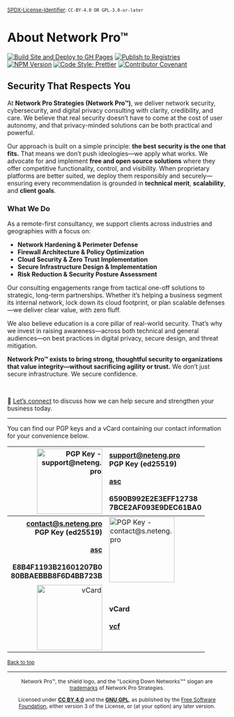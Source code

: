 <!-- =====================================================================
README.md

Copyright © 2025 Network Pro Strategies (Network Pro™)
SPDX-License-Identifier: CC-BY-4.0 OR GPL-3.0-or-later
This file is part of Network Pro.
====================================================================== -->

<sup>[SPDX-License-Identifier](https://spdx.dev/learn/handling-license-info/):
`CC-BY-4.0 OR GPL-3.0-or-later`</sup>

<a name="top"></a>

# About Network Pro&trade;

[![Build Site and Deploy to GH Pages](https://github.com/netwk-pro/docs/actions/workflows/build-and-deploy.yml/badge.svg)](https://github.com/netwk-pro/docs/actions/workflows/build-and-deploy.yml) [![Publish to Registries](https://github.com/netwk-pro/docs/actions/workflows/publish.yml/badge.svg)](https://github.com/netwk-pro/docs/actions/workflows/publish.yml)  
[![NPM Version](https://img.shields.io/npm/v/%40networkpro%2Fdocs?registry_uri=https%3A%2F%2Fregistry.npmjs.com&style=flat&logo=npm&color=%23CB3837)](https://www.npmjs.com/package/@networkpro/docs) [![Code Style: Prettier](https://img.shields.io/badge/code_style-prettier-ff69b4.svg?style=flat)](https://github.com/prettier/prettier) [![Contributor Covenant](https://img.shields.io/badge/Contributor%20Covenant-2.1-4baaaa.svg)](https://github.com/netwk-pro/netwk-pro.github.io/blob/master/CODE_OF_CONDUCT.md)

## Security That Respects You

At **Network Pro Strategies (Network Pro&trade;)**, we deliver network security, cybersecurity, and digital privacy consulting with clarity, credibility, and care. We believe that real security doesn’t have to come at the cost of user autonomy, and that privacy-minded solutions can be both practical and powerful.

Our approach is built on a simple principle: **the best security is the one that fits.** That means we don’t push ideologies—we apply what works. We advocate for and implement **free and open source solutions** where they offer competitive functionality, control, and visibility. When proprietary platforms are better suited, we deploy them responsibly and securely—ensuring every recommendation is grounded in **technical merit**, **scalability**, and **client goals**.

### **What We Do**

As a remote-first consultancy, we support clients across industries and geographies with a focus on:

- **Network Hardening & Perimeter Defense**
- **Firewall Architecture & Policy Optimization**
- **Cloud Security & Zero Trust Implementation**
- **Secure Infrastructure Design & Implementation**
- **Risk Reduction & Security Posture Assessment**

Our consulting engagements range from tactical one-off solutions to strategic, long-term partnerships. Whether it’s helping a business segment its internal network, lock down its cloud footprint, or plan scalable defenses—we deliver clear value, with zero fluff.

We also believe education is a core pillar of real-world security. That’s why we invest in raising awareness—across both technical and general audiences—on best practices in digital privacy, secure design, and threat mitigation.

**Network Pro&trade; exists to bring strong, thoughtful security to organizations that value integrity—without sacrificing agility or trust.** We don’t just secure infrastructure. We secure confidence.

&nbsp;

🔹 [Let’s connect](https://netwk.pro/contact) to discuss how we can help secure and strengthen your business today.

---

You can find our PGP keys and a vCard containing our contact information for your convenience below.

|                                                                                                                                                                                      <img decoding="async" loading="lazy" src="https://netwk.pro/img/qr/pgp-support.png" height="150px" width="150px" alt="PGP Key - support@neteng.pro"> | **[support@neteng.pro](https://keys.openpgp.org/search?q=support%40neteng.pro)**<br />**PGP Key (ed25519)**<br />&nbsp;<br /><a href="https://netwk.pro/assets/bin/support@neteng.pro.asc" type="application/pgp-keys" download target="_blank">**asc**</a><br />&nbsp;<br />**6590B992E2E3EFF12738**<br />**7BCE2AF093E9DEC61BA0** |
| ----------------------------------------------------------------------------------------------------------------------------------------------------------------------------------------------------------------------------------------------------------------------------------------------------------------------------------------: | :---------------------------------------------------------------------------------------------------------------------------------------------------------------------------------------------------------------------------------------------------------------------------------------------------------------------------------- |
| **[contact@s.neteng.pro](https://keys.openpgp.org/search?q=contact%40s.neteng.pro)**<br />**PGP Key (ed25519)**<br />&nbsp;<br /><a href="https://netwk.pro/assets/bin/contact@s.neteng.pro.asc" type="application/pgp-keys" download target="_blank">**asc**</a><br />&nbsp;<br />**E8B4F1193B21601207B0**<br />**80BBAEBBB8F6D4BB723B** | <img decoding="async" loading="lazy" src="https://netwk.pro/img/qr/pgp-contact.png" height="150px" width="150px" alt="PGP Key - contact@s.neteng.pro">                                                                                                                                                                              |
|                                                                                                                                                                                                                   <img decoding="async" loading="lazy" src="https://netwk.pro/img/qr/vcard.png" height="150px" width="150px" alt="vCard"> | **vCard**<br />&nbsp;<br /><a href="https://netwk.pro/assets/bin/contact.vcf" type="text/vcard" download target="_blank">**vcf**</a>                                                                                                                                                                                                |

<sub>[Back to top](#top)</sub>

---

<span style="font-size: 12px; text-align: center;">

<p>Network Pro&trade;, the shield logo, and the "Locking Down Networks&trade;" slogan are <a href="https://docs.netwk.pro/legal/#trademark" target="_self">trademarks</a> of Network Pro Strategies.</p>

<p>Licensed under <a href="https://docs.netwk.pro/legal/#cc-by" target="_self"><strong>CC BY 4.0</strong></a> and the <a href="https://docs.netwk.pro/legal/#gnu-gpl" target="_self"><strong>GNU GPL</strong></a>, as published by the <a rel="noopener noreferrer" href="https://fsf.org" target="_blank">Free Software Foundation</a>, either version 3 of the License, or (at your option) any later version.</p>

</span>
